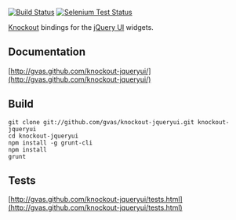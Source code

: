 [![Build Status](https://travis-ci.org/gvas/knockout-jqueryui.png)](https://travis-ci.org/gvas/knockout-jqueryui) [![Selenium Test Status](https://saucelabs.com/buildstatus/gvas)](https://saucelabs.com/u/gvas)

[Knockout](http://knockoutjs.com/) bindings for the [jQuery UI](http://jqueryui.com/) widgets.

Documentation
-------------
[http://gvas.github.com/knockout-jqueryui/](http://gvas.github.com/knockout-jqueryui/)

Build
-----
    git clone git://github.com/gvas/knockout-jqueryui.git knockout-jqueryui
    cd knockout-jqueryui
    npm install -g grunt-cli
    npm install
    grunt

Tests
-----
[http://gvas.github.com/knockout-jqueryui/tests.html](http://gvas.github.com/knockout-jqueryui/tests.html)
